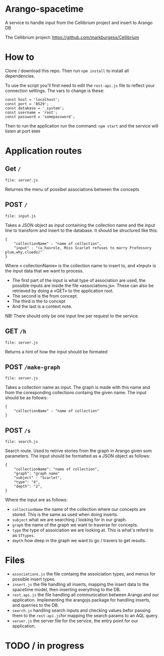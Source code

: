 # Arango-spacetime
A service to handle input from the Cellibrium project and insert to Arango DB

The Cellibrium project: https://github.com/markburgess/Cellibrium

# How to
Clone / download this repo. Then run `npm install` to install all dependencies.

To use the script you'll first need to edit the `rest-api.js` file to reflect your connection settings.
The vars to change is these:
```
const host = 'localhost';
const port = '8529';
const database = '_system';
const username = 'root';
const password = 'somepassword';
```

Then to run the application run the command: `npm start` and the service will listen at port `8089`

# Application routes
## Get `/`
`file: server.js`

Returnes the menu of possibel associations between the concepts

##  POST `/`
`file: input.js`

Takes a JSON object as input containing the collection name and the input line to transform and insert to the database. It should be structured like this:

```
{
	"collectionName" : "name of collection",
	"input" : "(a_hasrole, Miss Scarlet refuses to marry Professory plum,why,cluedo)"
}
```
Where « collectionName» is the collection name to insert to, and 
«Input» is the input data that we want to process.

- The first part of the input is what type of association are used, the possible inputs are inside the file «associations.js». These can also be retrieved by doing a «GET» to the application root.
- The second is the from concept.
- The third is the to concept
- And the last is a context note.

NB! There should only be one input line per request to the service.

## GET `/h`
`file: server.js`

Returns a hint of how the input should be formated

## POST `/make-graph`
`file: server.js`

Takes a collection name as input. The graph is made with this name and from the coresponding collections containg the given name. The input should be as follows:

```
{
    "collectionName" : "name of collection"
}
```

## POST `/s`
`file: search.js`

Search route. Used to retrive stories from the graph in Arango given som parameters.
The input should be formatted as a JSON object as follows:

```
{
	"collectionName": "name of collection",
	"graph": "graph name"
	"subject" : "Scarlet",
	"type": "4",
	"depth": "2",
}
```
Where the input are as follows:
- `collectionName` the name of the collection where our concepts are stored. This is the same as used when doing inserts.
- `subject` what we are searching / looking for in our graph.
- `graph` the name of the graph we want to traverse for concepts.
- `type` the type of assoiciation we are looking at. This is what's referd to as `STtypes`.
- `depth` how deep in the graph we want to go / travers to get results.

# Files
- `associations.js` the file containg the assoiciation types, and menus for possible insert types.
- `insert.js` the file handling all inserts, mapping the insert data to the spacetime model, then inserting everything to the DB.
- `rest.api.js` the file handling all communication between Arango and our application. Implementing the arangojs package for handling inserts, and querries to the DB.
- `search.js` handling search inputs and checking values befor passing them to the `rest-api.js`for mapping the search params to an AQL query.
- `server.js` the server file for the service, the entry point for our application.

# TODO / in progress
